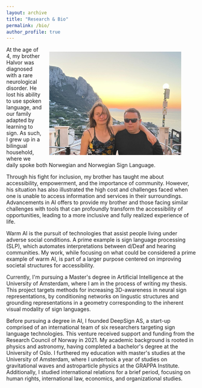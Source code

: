 ```yaml
---
layout: archive
title: "Research & Bio"
permalink: /bio/
author_profile: true
---
```

<div style="font-size: inherit;">

  <figure style="float: right; margin-left: 20px;">
    <img src="/images/photos/family2.jpeg" alt="Family" style="width: 350px; height: auto;">

  </figure>


<p>At the age of 4, my brother Halvor was diagnosed with a rare neurological disorder. He lost his ability to use spoken language, and our family adapted by learning to sign. As such, I grew up in a bilingual household, where we daily spoke both Norwegian and Norwegian Sign Language. </p>

<p>Through his fight for inclusion, my brother has taught me about accessibility, empowerment, and the importance of community. However, his situation has also illustrated the high cost and challenges faced when one is unable to access information and services in their surroundings. Advancements in AI offers to provide my brother and those facing similar challenges with tools that can profoundly transform the accessibility of opportunities, leading to a more inclusive and fully realized experience of life.</p>

<p>Warm AI is the pursuit of technologies that assist people living under adverse social conditions. A prime example is sign language processing (SLP), which automates interpretations between d/Deaf and hearing communities. My work, while focusing on what could be considered a prime example of warm AI, is part of a larger purpose centered on improving societal structures for accessibility. </p>

<p>Currently, I'm pursuing a Master's degree in Artificial Intelligence at the University of Amsterdam, where I am in the process of writing my thesis. This project targets methods for increasing 3D-awareness in neural sign representations, by conditioning networks on lingustic structures and grounding representations in a geometry corresponding to the inherent visual modality of sign languages.</p>

<p>Before pursuing a degree in AI, I founded DeepSign AS, a start-up comprised of an international team of six researchers targeting sign language technologies. This venture received support and funding from the Research Council of Norway in 2021. My academic background is rooted in physics and astronomy, having completed a bachelor's degree at the University of Oslo. I furthered my education with master's studies at the University of Amsterdam, where I undertook a year of studies on gravitational waves and astroparticle physics at the GRAPPA Institute. Additionally, I studied international relations for a brief period, focusing on human rights, international law, economics, and organizational studies.</p>
</div>
